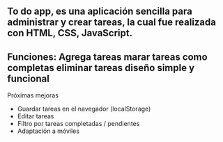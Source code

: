 To do app, es una aplicación sencilla para administrar y crear tareas, la cual fue realizada con HTML, CSS, JavaScript.
------------------------------
Funciones:
Agrega tareas
marar tareas como completas
eliminar tareas
diseño simple y funcional
------------------------------
 Próximas mejoras

- Guardar tareas en el navegador (localStorage)
- Editar tareas
- Filtro por tareas completadas / pendientes
- Adaptación a móviles
